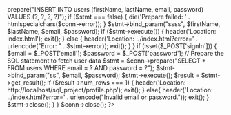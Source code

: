 <?php
require 'DBConnection.php';


if ($_SERVER['REQUEST_METHOD'] === 'POST') {
    
    if (isset($_POST['signUp'])) {
        $firstName = $_POST['fName'];
        $lastName = $_POST['lName'];
        $email = $_POST['email'];
        $password = $_POST['password'];

        $stmt = $conn->prepare("INSERT INTO users (firstName, lastName, email, password) VALUES (?, ?, ?, ?)");
        if ($stmt === false) {
            die('Prepare failed: ' . htmlspecialchars($conn->error));
        }
        $stmt->bind_param("ssss", $firstName, $lastName, $email, $password);

        
        if ($stmt->execute()) {
            header('Location: index.html');
            exit();
        } else {
            header('Location: ../index.html?error=' . urlencode("Error: " . $stmt->error));
            exit();
        }
    }

    
    if (isset($_POST['signIn'])) {
        $email = $_POST['email'];
        $password = $_POST['password'];

        // Prepare the SQL statement to fetch user data
        $stmt = $conn->prepare("SELECT * FROM users WHERE email = ? AND password = ?");
        $stmt->bind_param("ss", $email, $password);
        $stmt->execute();
        $result = $stmt->get_result();

        
        if ($result->num_rows === 1) {
            header('Location: http://localhost/sql_project/profile.php');
            exit();
        } 
        else{
            header('Location: ../index.html?error=' . urlencode("Invalid email or password."));
            exit();
        }
        
        $stmt->close();
    }

}
$conn->close();

?>
